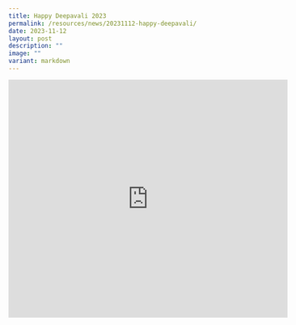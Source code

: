 ```yaml
---
title: Happy Deepavali 2023
permalink: /resources/news/20231112-happy-deepavali/
date: 2023-11-12
layout: post
description: ""
image: ""
variant: markdown
---
```

<iframe allow="autoplay; clipboard-write; encrypted-media; picture-in-picture; web-share" allowfullscreen="true" frameborder="0" scrolling="no" style="border:none;overflow:hidden" height="471" width="552" src="https://www.facebook.com/plugins/video.php?href=https%3A%2F%2Fwww.facebook.com%2Falpshealthcaresupplychain%2Fvideos%2F354533956981467%2F&amp;width=552&amp;show_text=true&amp;height=471&amp;appId"></iframe>